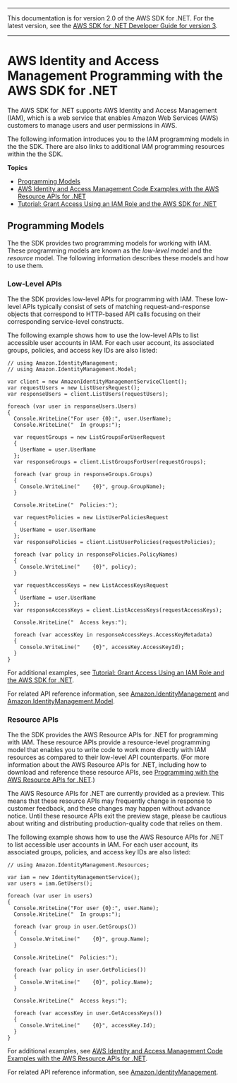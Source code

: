 --------

This documentation is for version 2\.0 of the AWS SDK for \.NET\. For the latest version, see the [AWS SDK for \.NET Developer Guide for version 3](https://docs.aws.amazon.com/AWSSdkDocsNET/V3/DeveloperGuide/welcome.html)\.

--------

# AWS Identity and Access Management Programming with the AWS SDK for \.NET<a name="iam-apis-intro"></a>

The AWS SDK for \.NET supports AWS Identity and Access Management \(IAM\), which is a web service that enables Amazon Web Services \(AWS\) customers to manage users and user permissions in AWS\.

The following information introduces you to the IAM programming models in the the SDK\. There are also links to additional IAM programming resources within the the SDK\.

**Topics**
+ [Programming Models](#iam-apis-intro-models)
+ [AWS Identity and Access Management Code Examples with the AWS Resource APIs for \.NET](iam-resource-api-examples.md)
+ [Tutorial: Grant Access Using an IAM Role and the AWS SDK for \.NET](net-dg-hosm.md)

## Programming Models<a name="iam-apis-intro-models"></a>

The the SDK provides two programming models for working with IAM\. These programming models are known as the *low\-level* model and the *resource* model\. The following information describes these models and how to use them\.

### Low\-Level APIs<a name="iam-apis-intro-low-level"></a>

The the SDK provides low\-level APIs for programming with IAM\. These low\-level APIs typically consist of sets of matching request\-and\-response objects that correspond to HTTP\-based API calls focusing on their corresponding service\-level constructs\.

The following example shows how to use the low\-level APIs to list accessible user accounts in IAM\. For each user account, its associated groups, policies, and access key IDs are also listed:

```
// using Amazon.IdentityManagement;
// using Amazon.IdentityManagement.Model;

var client = new AmazonIdentityManagementServiceClient();
var requestUsers = new ListUsersRequest();
var responseUsers = client.ListUsers(requestUsers);

foreach (var user in responseUsers.Users)
{
  Console.WriteLine("For user {0}:", user.UserName);
  Console.WriteLine("  In groups:");

  var requestGroups = new ListGroupsForUserRequest
  {
    UserName = user.UserName
  };
  var responseGroups = client.ListGroupsForUser(requestGroups);

  foreach (var group in responseGroups.Groups)
  {
    Console.WriteLine("    {0}", group.GroupName);
  }

  Console.WriteLine("  Policies:");

  var requestPolicies = new ListUserPoliciesRequest
  {
    UserName = user.UserName
  };
  var responsePolicies = client.ListUserPolicies(requestPolicies);

  foreach (var policy in responsePolicies.PolicyNames)
  {
    Console.WriteLine("    {0}", policy);
  }

  var requestAccessKeys = new ListAccessKeysRequest
  {
    UserName = user.UserName
  };
  var responseAccessKeys = client.ListAccessKeys(requestAccessKeys);

  Console.WriteLine("  Access keys:");

  foreach (var accessKey in responseAccessKeys.AccessKeyMetadata)
  {
    Console.WriteLine("    {0}", accessKey.AccessKeyId);
  }
}
```

For additional examples, see [Tutorial: Grant Access Using an IAM Role and the AWS SDK for \.NET](net-dg-hosm.md#net-dg-roles)\.

For related API reference information, see [Amazon\.IdentityManagement](https://docs.aws.amazon.com/sdkfornet/latest/apidocs/NIAMNET45.html) and [Amazon\.IdentityManagement\.Model](https://docs.aws.amazon.com/sdkfornet/latest/apidocs/NIAMNET45.html)\.

### Resource APIs<a name="iam-apis-intro-resource-level"></a>

The the SDK provides the AWS Resource APIs for \.NET for programming with IAM\. These resource APIs provide a resource\-level programming model that enables you to write code to work more directly with IAM resources as compared to their low\-level API counterparts\. \(For more information about the AWS Resource APIs for \.NET, including how to download and reference these resource APIs, see [Programming with the AWS Resource APIs for \.NET](resource-level-apis-intro.md)\.\)

The AWS Resource APIs for \.NET are currently provided as a preview\. This means that these resource APIs may frequently change in response to customer feedback, and these changes may happen without advance notice\. Until these resource APIs exit the preview stage, please be cautious about writing and distributing production\-quality code that relies on them\.

The following example shows how to use the AWS Resource APIs for \.NET to list accessible user accounts in IAM\. For each user account, its associated groups, policies, and access key IDs are also listed:

```
// using Amazon.IdentityManagement.Resources;

var iam = new IdentityManagementService();  
var users = iam.GetUsers();

foreach (var user in users)
{
  Console.WriteLine("For user {0}:", user.Name);
  Console.WriteLine("  In groups:");

  foreach (var group in user.GetGroups()) 
  {
    Console.WriteLine("    {0}", group.Name);
  }

  Console.WriteLine("  Policies:");

  foreach (var policy in user.GetPolicies())
  {
    Console.WriteLine("    {0}", policy.Name);
  }

  Console.WriteLine("  Access keys:");

  foreach (var accessKey in user.GetAccessKeys())
  {
    Console.WriteLine("    {0}", accessKey.Id);
  }
}
```

For additional examples, see [AWS Identity and Access Management Code Examples with the AWS Resource APIs for \.NET](iam-resource-api-examples.md)\.

For related API reference information, see [Amazon\.IdentityManagement](https://docs.aws.amazon.com/sdkfornet/latest/apidocs/NIAMNET45.html)\.